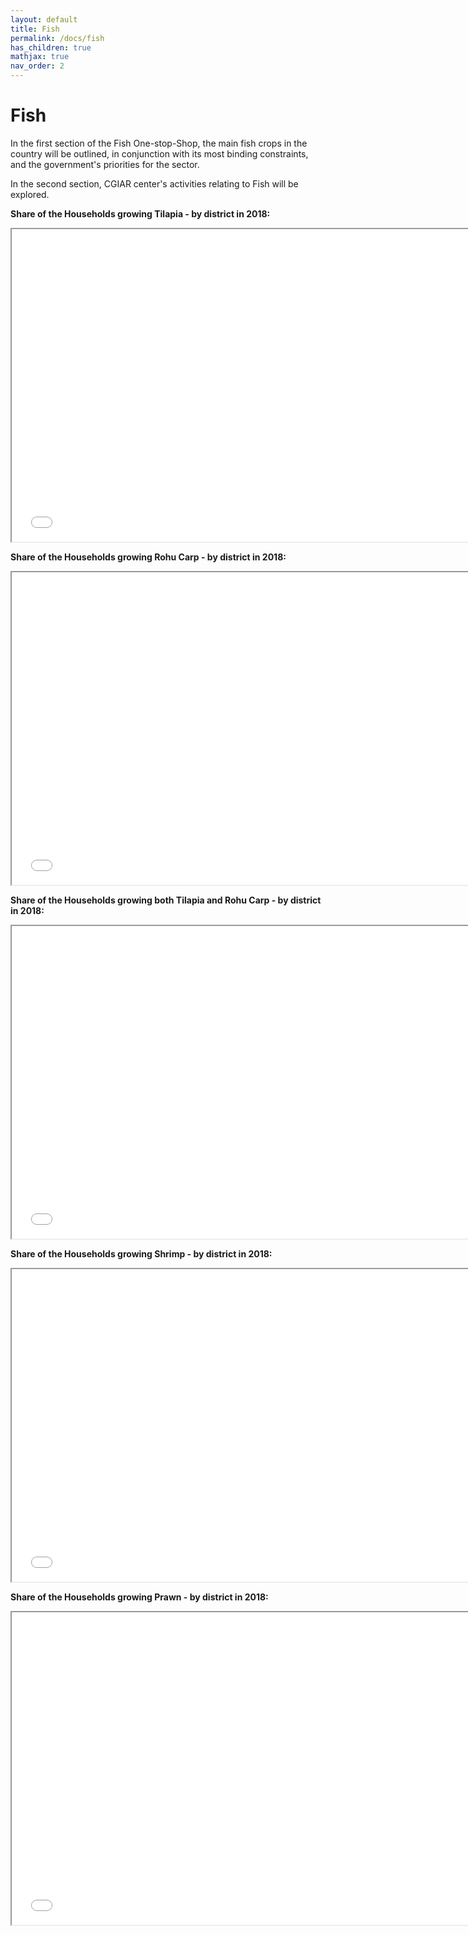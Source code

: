 ```yaml
---
layout: default
title: Fish 
permalink: /docs/fish
has_children: true
mathjax: true
nav_order: 2
---
```



# Fish
In the first section of the Fish One-stop-Shop, the main fish crops in the country will be outlined, in conjunction with its most binding constraints, and the government's priorities for the sector. <br>


In the second section, CGIAR center's activities relating to Fish will be explored.



<b>Share of the Households growing Tilapia - by district in 2018:</b>

<iframe src="tilapia_2018.html" height="500" width="750"> Tilapia </iframe>


<b>Share of the Households growing Rohu Carp - by district in 2018:</b>

<iframe src="rohu_2018.html" height="500" width="750"> Rui </iframe>


<b>Share of the Households growing both Tilapia and Rohu Carp - by district in 2018:</b>

<iframe src="tilapia_rohu_2018.html" height="500" width="750"> Prawn </iframe>


<b>Share of the Households growing Shrimp - by district in 2018:</b>

<iframe src="shrimp_2018.html" height="500" width="750"> Shrimp </iframe>


<b>Share of the Households growing Prawn - by district in 2018:</b>

<iframe src="prawn_2018.html" height="500" width="750"> Prawn </iframe>

<br>
